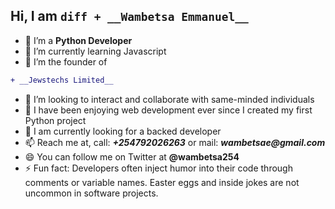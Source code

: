 ## Hi, I am ```diff + __Wambetsa Emmanuel__```

- 🔭 I’m a __Python Developer__
- 🌱 I’m currently learning Javascript
- 🌱 I’m the founder of
```diff
+ __Jewstechs Limited__
```

- 👯 I’m looking to interact and collaborate with same-minded individuals
- 🤔 I have been enjoying web development ever since I created my first Python project
- 💬 I am currently looking for a backed developer
- 📫 Reach me at, call: ___+254792026263___ or mail: ___wambetsae@gmail.com___
- 😄 You can follow me on Twitter at __@wambetsa254__
- ⚡ Fun fact: Developers often inject humor into their code through comments or variable names. Easter eggs and inside jokes are not uncommon in software projects.

